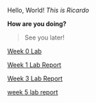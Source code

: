 Hello, World!
*This is Ricardo*

**How are you doing?**

> See you later!


[Week 0 Lab](lab-report-1-week-0.md)

[Week 1 Lab Report](lab-report-1.md)

[Week 3 Lab Report](lab-report-2.md)

[week 5 lab report](lab-report-3.md)